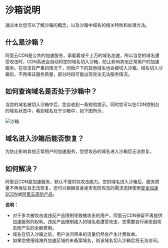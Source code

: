 # 沙箱说明

通过本文您可以了解沙箱的概念，以及沙箱中域名的相关特性和处理方法。

## 什么是沙箱？

阿里云CDN是公共的加速服务，承载着成千上万的域名加速，所以当您的域名遭受攻击时，CDN系统会自动将您的域名切入沙箱，防止影响其他正常用户的加速服务。在攻击较严重的情况下，同账户下的其他域名也会被切入沙箱。域名切入沙箱后，不再保证服务质量，部分时段可能出现完全无法服务情况。

## 如何查询域名是否处于沙箱中？

当您的域名被切入沙箱中后，您会收到一条短信提示。同时您可以在CDN控制台的域名状态中，看到域名处于沙箱中，如下图所示。

![沙箱](https://static-aliyun-doc.oss-cn-hangzhou.aliyuncs.com/assets/img/zh-CN/2186148951/p93744.png)

## 域名进入沙箱后能否恢复？

为防止影响其他正常用户的加速服务，您受攻击的域名进入沙箱后无法恢复。

## 如何解决？

阿里云CDN是加速服务，默认不提供抗攻击能力。您的域名进入沙箱后，服务质量不再保证且无法恢复。您可以根据自身是否有防攻击的需求选择使用[安全加速SCDN](https://www.aliyun.com/product/scdn)或[阿里云高防产品](https://www.aliyun.com/product/yundunall)。

**说明：**

-   对于多次被攻击或违反产品限制导致被攻击的用户，阿里云CDN保留不再提供加速服务的权利。违反产品限制接入的域名若遭受攻击，您需要自行承担因攻击而产生的全额费用。
-   域名在切入沙箱之后，用户访问带来的流量仍然会产生计费账单。
-   如果您使用纯海外加速区域的未备案域名，则该域名切入沙箱后将无法访问。

